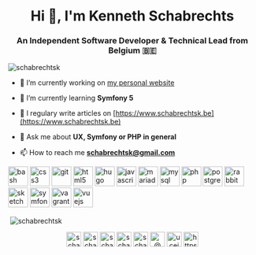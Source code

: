 <h1 align="center">Hi 👋, I'm Kenneth Schabrechts</h1>
<h3 align="center">An Independent Software Developer & Technical Lead from Belgium 🇧🇪</h3>

<p align="left"> <img src="https://komarev.com/ghpvc/?username=schabrechtsk" alt="schabrechtsk" /> </p>

- 🔭 I’m currently working on [my personal website](https://www.schabrechtsk.be)

- 🌱 I’m currently learning **Symfony 5**

- 📝 I regulary write articles on [https://www.schabrechtsk.be](https://www.schabrechtsk.be)

- 💬 Ask me about **UX, Symfony or PHP in general**

- 📫 How to reach me **schabrechtsk@gmail.com**


<p align="left"><img src="https://www.vectorlogo.zone/logos/gnu_bash/gnu_bash-icon.svg" alt="bash" width="40" height="40"/> <img src="https://devicons.github.io/devicon/devicon.git/icons/css3/css3-original-wordmark.svg" alt="css3" width="40" height="40"/> <img src="https://www.vectorlogo.zone/logos/git-scm/git-scm-icon.svg" alt="git" width="40" height="40"/> <img src="https://devicons.github.io/devicon/devicon.git/icons/html5/html5-original-wordmark.svg" alt="html5" width="40" height="40"/> <img src="https://api.iconify.design/logos-hugo.svg" alt="hugo" width="40" height="40"/> <img src="https://devicons.github.io/devicon/devicon.git/icons/javascript/javascript-original.svg" alt="javascript" width="40" height="40"/> <img src="https://www.vectorlogo.zone/logos/mariadb/mariadb-icon.svg" alt="mariadb" width="40" height="40"/> <img src="https://devicons.github.io/devicon/devicon.git/icons/mysql/mysql-original-wordmark.svg" alt="mysql" width="40" height="40"/> <img src="https://devicons.github.io/devicon/devicon.git/icons/php/php-original.svg" alt="php" width="40" height="40"/> <img src="https://devicons.github.io/devicon/devicon.git/icons/postgresql/postgresql-original-wordmark.svg" alt="postgresql" width="40" height="40"/> <img src="https://www.vectorlogo.zone/logos/rabbitmq/rabbitmq-icon.svg" alt="rabbitMQ" width="40" height="40"/> <img src="https://www.vectorlogo.zone/logos/sketchapp/sketchapp-icon.svg" alt="sketch" width="40" height="40"/> <img src="https://symfony.com/logos/symfony_black_03.svg" alt="symfony" width="40" height="40"/> <img src="https://www.vectorlogo.zone/logos/vagrantup/vagrantup-icon.svg" alt="vagrant" width="40" height="40"/> <img src="https://devicons.github.io/devicon/devicon.git/icons/vuejs/vuejs-original-wordmark.svg" alt="vuejs" width="40" height="40"/></p>

<p>&nbsp;<img align="center" src="https://github-readme-stats.vercel.app/api?username=schabrechtsk&show_icons=true" alt="schabrechtsk" /></p>

<p align="center"> 
<a href="https://dev.to/schabrechtsk" target="blank"><img align="center" src="https://cdn.jsdelivr.net/npm/simple-icons@3.0.1/icons/dev-dot-to.svg" alt="schabrechtsk" height="30" width="30" /></a>
<a href="https://twitter.com/schabrechtsk" target="blank"><img align="center" src="https://cdn.jsdelivr.net/npm/simple-icons@3.0.1/icons/twitter.svg" alt="schabrechtsk" height="30" width="30" /></a>
<a href="https://linkedin.com/in/schabrechtsk" target="blank"><img align="center" src="https://cdn.jsdelivr.net/npm/simple-icons@3.0.1/icons/linkedin.svg" alt="schabrechtsk" height="30" width="30" /></a>
<a href="https://fb.com/schabrechtsk" target="blank"><img align="center" src="https://cdn.jsdelivr.net/npm/simple-icons@3.0.1/icons/facebook.svg" alt="schabrechtsk" height="30" width="30" /></a>
<a href="https://instagram.com/schabrechtsk" target="blank"><img align="center" src="https://cdn.jsdelivr.net/npm/simple-icons@3.0.1/icons/instagram.svg" alt="schabrechtsk" height="30" width="30" /></a>
<a href="https://medium.com/@ schabrechtsk" target="blank"><img align="center" src="https://cdn.jsdelivr.net/npm/simple-icons@3.0.1/icons/medium.svg" alt="@ schabrechtsk" height="30" width="30" /></a>
<a href="https://www.youtube.com/c/ucejxhrvvf3blrv6xantcpbq" target="blank"><img align="center" src="https://cdn.jsdelivr.net/npm/simple-icons@3.0.1/icons/youtube.svg" alt="ucejxhrvvf3blrv6xantcpbq" height="30" width="30" /></a>
<a href="/https://www.schabrechtsk.be" target="blank"><img align="center" src="https://cdn.jsdelivr.net/npm/simple-icons@3.0.1/icons/rss.svg" alt="https://www.schabrechtsk.be" height="30" width="30" /></a>
</p>
